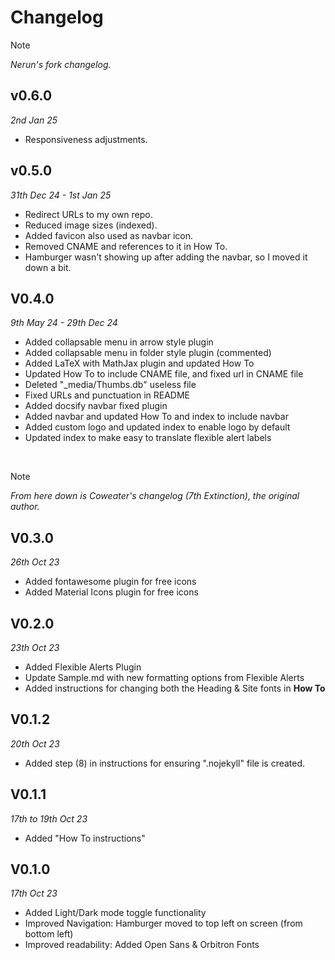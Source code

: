# Changelog

> [!Note]
> *Nerun's fork changelog.*

## v0.6.0
*2nd Jan 25*
- Responsiveness adjustments.

## v0.5.0
*31th Dec 24 - 1st Jan 25*

- Redirect URLs to my own repo.
- Reduced image sizes (indexed).
- Added favicon also used as navbar icon.
- Removed CNAME and references to it in How To.
- Hamburger wasn't showing up after adding the navbar, so I moved it down a bit.

## V0.4.0
*9th May 24 - 29th Dec 24*

- Added collapsable menu in arrow style plugin
- Added collapsable menu in folder style plugin (commented)
- Added LaTeX with MathJax plugin and updated How To
- Updated How To to include CNAME file, and fixed url in CNAME file
- Deleted "_media/Thumbs.db" useless file
- Fixed URLs and punctuation in README
- Added docsify navbar fixed plugin
- Added navbar and updated How To and index to include navbar
- Added custom logo and updated index to enable logo by default
- Updated index to make easy to translate flexible alert labels

&nbsp;

> [!Note]
> *From here down is Coweater's changelog (7th Extinction), the original author.*

## V0.3.0
*26th Oct 23*

- Added fontawesome plugin for free icons
- Added Material Icons plugin for free icons

## V0.2.0

*23th Oct 23*

- Added Flexible Alerts Plugin
- Update Sample.md with new formatting options from Flexible Alerts
- Added instructions for changing both the Heading & Site fonts in **How To**

## V0.1.2
*20th Oct 23*

- Added step (8) in instructions for ensuring ".nojekyll" file is created.

## V0.1.1
*17th to 19th Oct 23*

- Added "How To instructions"

## V0.1.0
*17th Oct 23*

- Added Light/Dark mode toggle functionality
- Improved Navigation: Hamburger moved to top left on screen (from bottom left)
- Improved readability: Added Open Sans & Orbitron Fonts
